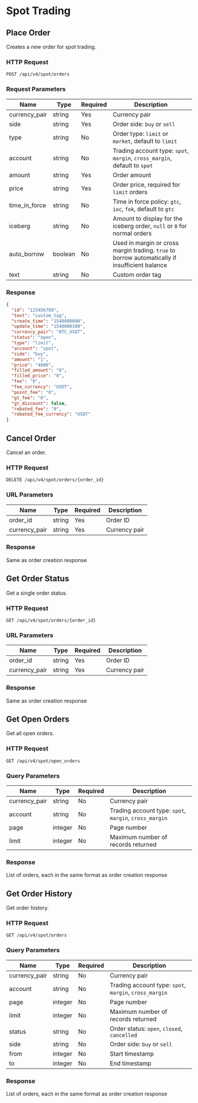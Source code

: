 # Spot Trading

## Place Order

Creates a new order for spot trading.

### HTTP Request

`POST /api/v4/spot/orders`

### Request Parameters

| Name | Type | Required | Description |
|------|------|----------|-------------|
| currency_pair | string | Yes | Currency pair |
| side | string | Yes | Order side: `buy` or `sell` |
| type | string | No | Order type: `limit` or `market`, default to `limit` |
| account | string | No | Trading account type: `spot`, `margin`, `cross_margin`, default to `spot` |
| amount | string | Yes | Order amount |
| price | string | Yes | Order price, required for `limit` orders |
| time_in_force | string | No | Time in force policy: `gtc`, `ioc`, `fok`, default to `gtc` |
| iceberg | string | No | Amount to display for the iceberg order, `null` or `0` for normal orders |
| auto_borrow | boolean | No | Used in margin or cross margin trading. `true` to borrow automatically if insufficient balance |
| text | string | No | Custom order tag |

### Response

```json
{
  "id": "123456789",
  "text": "custom_tag",
  "create_time": "1548000000",
  "update_time": "1548000100",
  "currency_pair": "BTC_USDT",
  "status": "open",
  "type": "limit",
  "account": "spot",
  "side": "buy",
  "amount": "1",
  "price": "4000",
  "filled_amount": "0",
  "filled_price": "0",
  "fee": "0",
  "fee_currency": "USDT",
  "point_fee": "0",
  "gt_fee": "0",
  "gt_discount": false,
  "rebated_fee": "0",
  "rebated_fee_currency": "USDT"
}
```

## Cancel Order

Cancel an order.

### HTTP Request

`DELETE /api/v4/spot/orders/{order_id}`

### URL Parameters

| Name | Type | Required | Description |
|------|------|----------|-------------|
| order_id | string | Yes | Order ID |
| currency_pair | string | Yes | Currency pair |

### Response

Same as order creation response

## Get Order Status

Get a single order status.

### HTTP Request

`GET /api/v4/spot/orders/{order_id}`

### URL Parameters

| Name | Type | Required | Description |
|------|------|----------|-------------|
| order_id | string | Yes | Order ID |
| currency_pair | string | Yes | Currency pair |

### Response

Same as order creation response

## Get Open Orders

Get all open orders.

### HTTP Request

`GET /api/v4/spot/open_orders`

### Query Parameters

| Name | Type | Required | Description |
|------|------|----------|-------------|
| currency_pair | string | No | Currency pair |
| account | string | No | Trading account type: `spot`, `margin`, `cross_margin` |
| page | integer | No | Page number |
| limit | integer | No | Maximum number of records returned |

### Response

List of orders, each in the same format as order creation response

## Get Order History

Get order history.

### HTTP Request

`GET /api/v4/spot/orders`

### Query Parameters

| Name | Type | Required | Description |
|------|------|----------|-------------|
| currency_pair | string | No | Currency pair |
| account | string | No | Trading account type: `spot`, `margin`, `cross_margin` |
| page | integer | No | Page number |
| limit | integer | No | Maximum number of records returned |
| status | string | No | Order status: `open`, `closed`, `cancelled` |
| side | string | No | Order side: `buy` or `sell` |
| from | integer | No | Start timestamp |
| to | integer | No | End timestamp |

### Response

List of orders, each in the same format as order creation response
